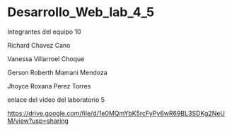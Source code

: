 # Desarrollo_Web_lab_4_5

Integrantes del equipo 10 

Richard Chavez Cano

Vanessa Villarroel Choque

Gerson Roberth Mamani Mendoza

Jhoyce Roxana Perez Torres 

enlace del video del laboratorio 5 

https://drive.google.com/file/d/1e0MQmYbK5rcFyPy6wR69BL3SDKg2NeUM/view?usp=sharing 

